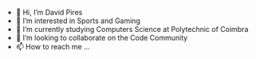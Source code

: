 - 👋 Hi, I’m David Pires
- 👀 I’m interested in Sports and Gaming
- 🌱 I’m currently studying Computers Science at Polytechnic of Coimbra
- 💞️ I’m looking to collaborate on the Code Community
- 📫 How to reach me ...

<!---
itsnotpires/itsnotpires is a ✨ special ✨ repository because its `README.md` (this file) appears on your GitHub profile.
You can click the Preview link to take a look at your changes.
--->
